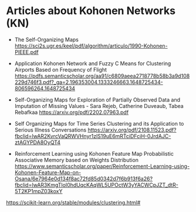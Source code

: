# Articles about Kohonen Networks (KN) 

- The Self-Organizing Maps https://sci2s.ugr.es/keel/pdf/algorithm/articulo/1990-Kohonen-PIEEE.pdf

- Application Kohonen Network and Fuzzy C Means for Clustering Airports Based on Frequency of Flight
https://pdfs.semanticscholar.org/aa91/c6809aeea2718778b58b3a9d108229d746f3.pdf?_ga=2.196353004.1333246663.1648725434-806596264.1648725434

- Self-Organizing Maps for Exploration of Partially Observed Data and
Imputation of Missing Values -
Sara Rejeb,
Catherine Duveaub,
Tabea Rebafkaa
https://arxiv.org/pdf/2202.07963.pdf

- Self Organizing Maps for Time Series Clustering and
its Application to Serious Illness Conversations
https://arxiv.org/pdf/2108.11523.pdf?fbclid=IwAR2KvrcVaQRWVHnyr1zlS19uE6mRTciDFciH-0JrdAJC-ztAGYPDA8OyQT4

- Reinforcement Learning using Kohonen Feature Map Probabilistic Associative Memory based on Weights Distribution
https://www.semanticscholar.org/paper/Reinforcement-Learning-using-Kohonen-Feature-Map-on-Osana/6e7964e0d134f8ac72fd85d0342d7f6b913f6a26?fbclid=IwAR3KmgTloI0hdUqcKAqWL5UPOctW3yYACWCpJZT_dtR-5T2KP1mpZ03koxY


https://scikit-learn.org/stable/modules/clustering.html#
